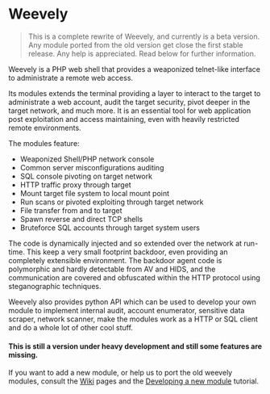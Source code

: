 Weevely 
=======

> This is a complete rewrite of Weevely, and currently is a beta version. 
> Any module ported from the old version get close the first stable release. Any help is appreciated. Read below for further information.

Weevely is a PHP web shell that provides a weaponized telnet-like interface to administrate a remote web access.

Its modules extends the terminal providing a layer to interact to the target to administrate a web account, audit the target security, pivot deeper in the target network, and much more. It is an essential tool for web application post exploitation and access maintaining, even with heavily restricted remote environments. 

The modules feature:

* Weaponized Shell/PHP network console
* Common server misconfigurations auditing
* SQL console pivoting on target network 
* HTTP traffic proxy through target
* Mount target file system to local mount point
* Run scans or pivoted exploiting through target network
* File transfer from and to target
* Spawn reverse and direct TCP shells
* Bruteforce SQL accounts through target system users

The code is dynamically injected and so extended over the network at run-time. This keep a very small footprint backdoor, even providing an completely extensible environment. The backdoor agent code is polymorphic and hardly detectable from AV and HIDS, and the communication are covered and obfuscated within the HTTP protocol using steganographic techniques.

Weevely also provides python API which can be used to develop your own module to implement internal audit, account enumerator, sensitive data scraper, network scanner, make the modules work as a HTTP or SQL client and do a whole lot of other cool stuff.

#### This is still a version under heavy development and still some features are missing.

If you want to add a new module, or help us to port the old weevely modules, consult the [Wiki](https://github.com/epinna/weevely3/wikii) pages and the [Developing a new module](https://github.com/epinna/weevely3/wiki/developing-a-new-module) tutorial.
